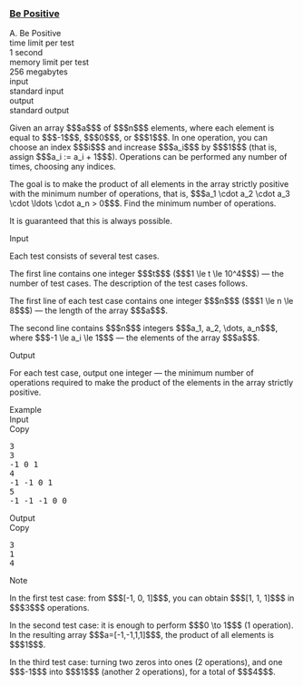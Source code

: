<h3><a href="https://codeforces.com/contest/2149/problem/A" target="_blank" rel="noopener noreferrer">Be Positive</a></h3>

<div class="header"><div class="title">A. Be Positive</div><div class="time-limit"><div class="property-title">time limit per test</div>1 second</div><div class="memory-limit"><div class="property-title">memory limit per test</div>256 megabytes</div><div class="input-file input-standard"><div class="property-title">input</div>standard input</div><div class="output-file output-standard"><div class="property-title">output</div>standard output</div></div><div><p>Given an array $$$a$$$ of $$$n$$$ elements, where each element is equal to $$$-1$$$, $$$0$$$, or $$$1$$$. In one operation, you can choose an index $$$i$$$ and increase $$$a_i$$$ by $$$1$$$ (that is, assign $$$a_i := a_i + 1$$$). Operations can be performed any number of times, choosing any indices.</p><p>The goal is to make the product of all elements in the array strictly positive with the minimum number of operations, that is, $$$a_1 \cdot a_2 \cdot a_3 \cdot \ldots \cdot a_n > 0$$$. Find the minimum number of operations.</p><p>It is guaranteed that this is always possible.</p></div><div class="input-specification"><div class="section-title">Input</div><p>Each test consists of several test cases.</p><p>The first line contains one integer $$$t$$$ ($$$1 \le t \le 10^4$$$) — the number of test cases. The description of the test cases follows.</p><p>The first line of each test case contains one integer $$$n$$$ ($$$1 \le n \le 8$$$) — the length of the array $$$a$$$.</p><p>The second line contains $$$n$$$ integers $$$a_1, a_2, \dots, a_n$$$, where $$$-1 \le a_i \le 1$$$ — the elements of the array $$$a$$$.</p></div><div class="output-specification"><div class="section-title">Output</div><p>For each test case, output one integer — the minimum number of operations required to make the product of the elements in the array strictly positive.</p></div><div class="sample-tests"><div class="section-title">Example</div><div class="sample-test"><div class="input"><div class="title">Input<div title="Copy" data-clipboard-target="#id0019028902086563282" id="id0048316870513634236" class="input-output-copier">Copy</div></div><pre id="id0019028902086563282"><div class="test-example-line test-example-line-even test-example-line-0">3</div><div class="test-example-line test-example-line-odd test-example-line-1">3</div><div class="test-example-line test-example-line-odd test-example-line-1">-1 0 1</div><div class="test-example-line test-example-line-even test-example-line-2">4</div><div class="test-example-line test-example-line-even test-example-line-2">-1 -1 0 1</div><div class="test-example-line test-example-line-odd test-example-line-3">5</div><div class="test-example-line test-example-line-odd test-example-line-3">-1 -1 -1 0 0</div></pre></div><div class="output"><div class="title">Output<div title="Copy" data-clipboard-target="#id0014053468824574333" id="id003272954279153404" class="input-output-copier">Copy</div></div><pre id="id0014053468824574333"><div class="test-example-line test-example-line-odd test-example-line-1">3</div><div class="test-example-line test-example-line-even test-example-line-2">1</div><div class="test-example-line test-example-line-odd test-example-line-3">4</div></pre></div></div></div><div class="note"><div class="section-title">Note</div><p>In the first test case: from $$$[-1, 0, 1]$$$, you can obtain $$$[1, 1, 1]$$$ in $$$3$$$ operations.</p><p>In the second test case: it is enough to perform $$$0 \to 1$$$ (1 operation). In the resulting array $$$a=[-1,-1,1,1]$$$, the product of all elements is $$$1$$$.</p><p>In the third test case: turning two zeros into ones (2 operations), and one $$$-1$$$ into $$$1$$$ (another 2 operations), for a total of $$$4$$$.</p></div>